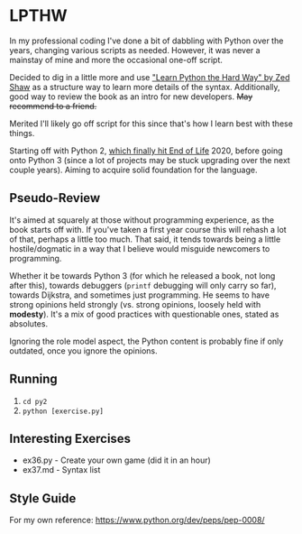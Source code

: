 # LPTHW

In my professional coding I've done a bit of dabbling with Python over the years, changing various scripts as needed. However, it was never a mainstay of mine and more the occasional one-off script.

Decided to dig in a little more and use ["Learn Python the Hard Way" by Zed Shaw](https://learntocodetogether.com/learn-python-the-hard-way-free-ebook-download/) as a structure way to learn more details of the syntax. Additionally, good way to review the book as an intro for new developers. ~~May recommend to a friend.~~

Merited I'll likely go off script for this since that's how I learn best with these things.

Starting off with Python 2, [which finally hit End of Life](https://www.python.org/doc/sunset-python-2/) 2020, before going onto Python 3 (since a lot of projects may be stuck upgrading over the next couple years). Aiming to acquire solid foundation for the language.

## Pseudo-Review

It's aimed at squarely at those without programming experience, as the book starts off with. If you've taken a first year course this will rehash a lot of that, perhaps a little too much. That said, it tends towards being a little hostile/dogmatic in a way that I believe would misguide newcomers to programming.

Whether it be towards Python 3 (for which he released a book, not long after this), towards debuggers (`printf` debugging will only carry so far), towards Dijkstra, and sometimes just programming. He seems to have strong opinions held strongly (vs. strong opinions, loosely held with **modesty**). It's a mix of good practices with questionable ones, stated as absolutes.

Ignoring the role model aspect, the Python content is probably fine if only outdated, once you ignore the opinions.

## Running

1. `cd py2`
1. `python [exercise.py]`

## Interesting Exercises
 - ex36.py - Create your own game (did it in an hour)
 - ex37.md - Syntax list

## Style Guide

For my own reference: https://www.python.org/dev/peps/pep-0008/
